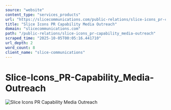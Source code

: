 ```yaml
---
source: "website"
content_type: "services_products"
url: "https://slicecommunications.com/public-relations/slice-icons_pr-capability_media-outreach"
title: "Slice Icons PR Capability Media Outreach"
domain: "slicecommunications.com"
path: "/public-relations/slice-icons_pr-capability_media-outreach"
scraped_time: "2025-10-05T00:05:16.441710"
url_depth: 2
word_count: 8
client_name: "slice-communications"
---
```


# Slice-Icons_PR-Capability_Media-Outreach

![Slice Icons PR Capability Media Outreach](https://slicecommunications.com/wp-content/uploads/2021/10/Slice-Icons_PR-Capability_Media-Outreach.png)